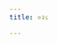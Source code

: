 ```yaml
---
title: ०२८

---
```

<div class="js_include" includetitle="false" newlevelforh1="2" unfilled url="../vetAla-panchavimshatikA/021/"></div>